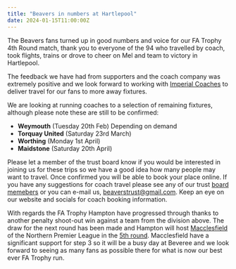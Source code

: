 ```yaml
---
title: "Beavers in numbers at Hartlepool"
date: 2024-01-15T11:00:00Z
---
```


The Beavers fans turned up in good numbers and voice for our FA Trophy 4th Round match, thank you to everyone of the 94 who travelled by coach, took flights, trains or drove to cheer on Mel and team to victory in Hartlepool.

The feedback we have had from supporters and the coach company was extremely positive and we look forward to working with [Imperial Coaches](https://imperialcoaches.co.uk/) to deliver travel for our fans to more away fixtures. 

We are looking at running coaches to a selection of remaining fixtures, although please note these are still to be confirmed:

- **Weymouth** (Tuesday 20th Feb) Depending on demand
- **Torquay United** (Saturday 23rd March)
- **Worthing** (Monday 1st April)
- **Maidstone** (Saturday 20th April)


Please let a member of the trust board know if you would be interested in joining us for these trips so we have a good idea how many people may want to travel. Once confirmed you will be able to book your place online. If you have any suggestions for coach travel please see any of our trust [board memebers](https://thebeaverstrust.com/board/) or you can e-mail us, beaverstrust@gmail.com. Keep an eye on our website and socials for coach booking information. 

With regards the FA Trophy Hampton have progressed through thanks to another penalty shoot-out win against a team from the division above. The draw for the next round has been made and Hampton will host [Macclesfield](https://macclesfieldfc.com/) of the Northern Premier League in the [5th round](https://www.thefa.com/news/2024/jan/15/isuzu-fa-trophy-fa-vase-draws-details-20241501). Macclesfield have a significant support for step 3 so it will be a busy day at Beveree and we look forward to seeing as many fans as possible there for what is now our best ever FA Trophy run. 


